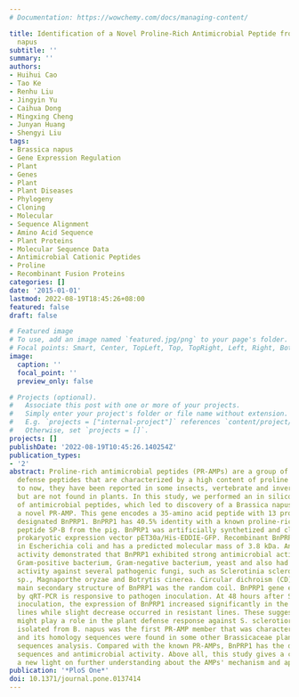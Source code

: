 ```yaml
---
# Documentation: https://wowchemy.com/docs/managing-content/

title: Identification of a Novel Proline-Rich Antimicrobial Peptide from Brassica
  napus
subtitle: ''
summary: ''
authors:
- Huihui Cao
- Tao Ke
- Renhu Liu
- Jingyin Yu
- Caihua Dong
- Mingxing Cheng
- Junyan Huang
- Shengyi Liu
tags:
- Brassica napus
- Gene Expression Regulation
- Plant
- Genes
- Plant
- Plant Diseases
- Phylogeny
- Cloning
- Molecular
- Sequence Alignment
- Amino Acid Sequence
- Plant Proteins
- Molecular Sequence Data
- Antimicrobial Cationic Peptides
- Proline
- Recombinant Fusion Proteins
categories: []
date: '2015-01-01'
lastmod: 2022-08-19T18:45:26+08:00
featured: false
draft: false

# Featured image
# To use, add an image named `featured.jpg/png` to your page's folder.
# Focal points: Smart, Center, TopLeft, Top, TopRight, Left, Right, BottomLeft, Bottom, BottomRight.
image:
  caption: ''
  focal_point: ''
  preview_only: false

# Projects (optional).
#   Associate this post with one or more of your projects.
#   Simply enter your project's folder or file name without extension.
#   E.g. `projects = ["internal-project"]` references `content/project/deep-learning/index.md`.
#   Otherwise, set `projects = []`.
projects: []
publishDate: '2022-08-19T10:45:26.140254Z'
publication_types:
- '2'
abstract: Proline-rich antimicrobial peptides (PR-AMPs) are a group of cationic host
  defense peptides that are characterized by a high content of proline residues. Up
  to now, they have been reported in some insects, vertebrate and invertebrate animals,
  but are not found in plants. In this study, we performed an in silico screening
  of antimicrobial peptides, which led to discovery of a Brassica napus gene encoding
  a novel PR-AMP. This gene encodes a 35-amino acid peptide with 13 proline residues,
  designated BnPRP1. BnPRP1 has 40.5% identity with a known proline-rich antimicrobial
  peptide SP-B from the pig. BnPRP1 was artificially synthetized and cloned into the
  prokaryotic expression vector pET30a/His-EDDIE-GFP. Recombinant BnPRP1 was produced
  in Escherichia coli and has a predicted molecular mass of 3.8 kDa. Analysis of its
  activity demonstrated that BnPRP1 exhibited strong antimicrobial activity against
  Gram-positive bacterium, Gram-negative bacterium, yeast and also had strong antifungal
  activity against several pathogenic fungi, such as Sclerotinia sclerotiorum, Mucor
  sp., Magnaporthe oryzae and Botrytis cinerea. Circular dichroism (CD) revealed the
  main secondary structure of BnPRP1 was the random coil. BnPRP1 gene expression detected
  by qRT-PCR is responsive to pathogen inoculation. At 48 hours after S. sclerotiorum
  inoculation, the expression of BnPRP1 increased significantly in the susceptible
  lines while slight decrease occurred in resistant lines. These suggested that BnPRP1
  might play a role in the plant defense response against S. sclerotiorum. BnPRP1
  isolated from B. napus was the first PR-AMP member that was characterized in plants,
  and its homology sequences were found in some other Brassicaceae plants by the genome
  sequences analysis. Compared with the known PR-AMPs, BnPRP1 has the different primary
  sequences and antimicrobial activity. Above all, this study gives a chance to cast
  a new light on further understanding about the AMPs' mechanism and application.
publication: '*PloS One*'
doi: 10.1371/journal.pone.0137414
---
```

